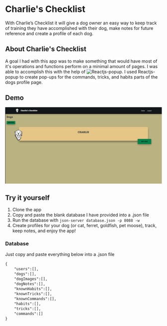# Charlie's Checklist

With Charlie’s Checklist it will give a dog owner an easy way to keep track of training they have accomplished with their dog,
make notes for future reference and create a profile of each dog.

## About Charlie's Checklist

A goal I had with this app was to make something that would have most of it's operations and functions perform on a minimal amount of pages.
I was able to accomplish this with the help of ![Reactjs-popup](https://react-popup.elazizi.com/). I used Reactjs-popup to create pop-ups for the commands, tricks, and habits parts of the dogs profile page. 

## Demo 

![CharliesChecklist](src/components/images/CharliesChecklist.gif)

## Try it yourself

1. Clone the app
2. Copy and paste the blank database I have provided into a .json file
3. Run the database with `json-server database.json -p 8088 -w`
4. Create profiles for your dog (or cat, ferret, goldfish, pet moose), track, keep notes, and enjoy the app!

### Database
Just copy and paste everything below into a .json file
```
{
    "users":[],
    "dogs":[],
    "dogImages":[],
    "dogNotes":[],
    "knownHabits":[],
    "knownTricks":[],
    "knownCommands":[],
    "habits":[],
    "tricks":[],
    "commands":[]
}
```
